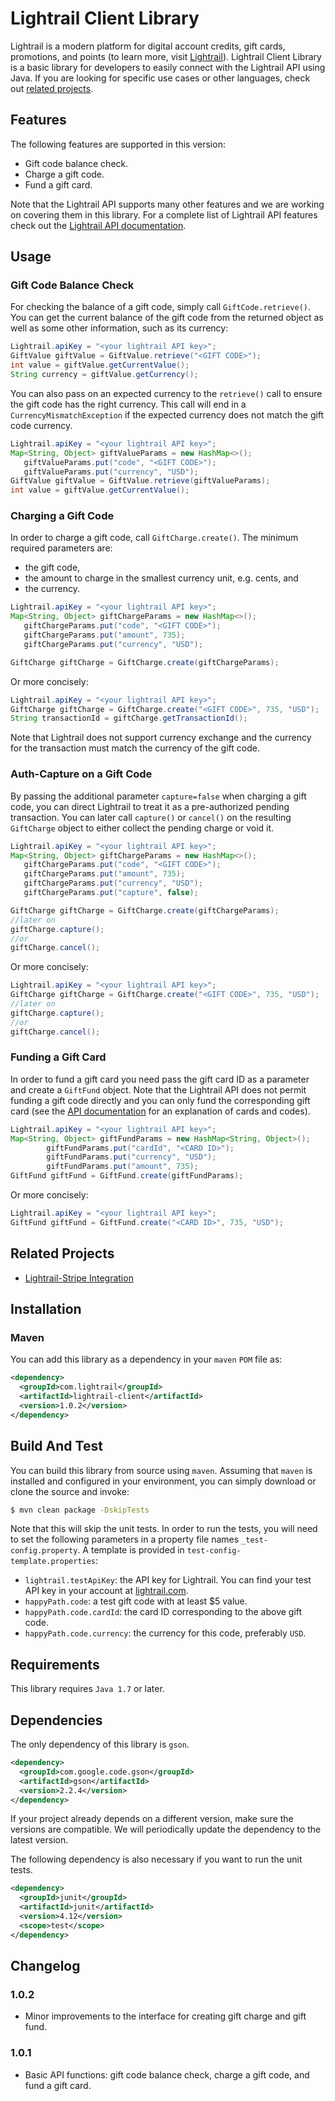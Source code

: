 

# Lightrail Client Library

Lightrail is a modern platform for digital account credits, gift cards, promotions, and points (to learn more, visit [Lightrail](https://www.lightrail.com/)). Lightrail Client Library is a basic library for developers to easily connect with the Lightrail API using Java. If you are looking for specific use cases or other languages, check out [related projects](#related-projects). 

## Features ##

The following features are supported in this version:

- Gift code balance check. 
- Charge a gift code.
- Fund a gift card.

Note that the Lightrail API supports many other features and we are working on covering them in this library. For a complete list of Lightrail API features check out the [Lightrail API documentation](https://www.lightrail.com/docs/).

## Usage ##

### Gift Code Balance Check ###
For checking the balance of a gift code, simply call `GiftCode.retrieve()`. You can get the 
current balance of the gift code from the returned object as well as some other information,
such as its currency:
```Java
Lightrail.apiKey = "<your lightrail API key>";
GiftValue giftValue = GiftValue.retrieve("<GIFT CODE>");
int value = giftValue.getCurrentValue();
String currency = giftValue.getCurrency();
```
You can also pass on an expected currency to the `retrieve()` call to ensure the gift code has the right currency. This call will end in a `CurrencyMismatchException` if the expected currency does not match the gift code currency.

```Java
Lightrail.apiKey = "<your lightrail API key>";
Map<String, Object> giftValueParams = new HashMap<>();
   giftValueParams.put("code", "<GIFT CODE>");
   giftValueParams.put("currency", "USD");
GiftValue giftValue = GiftValue.retrieve(giftValueParams);
int value = giftValue.getCurrentValue();
```

### Charging a Gift Code

In order to charge a gift code, call `GiftCharge.create()`. The minimum required parameters are:

- the gift code,
- the amount to charge in the smallest currency unit, e.g. cents, and
- the currency.

```Java
Lightrail.apiKey = "<your lightrail API key>";
Map<String, Object> giftChargeParams = new HashMap<>();
   giftChargeParams.put("code", "<GIFT CODE>");
   giftChargeParams.put("amount", 735);
   giftChargeParams.put("currency", "USD");

GiftCharge giftCharge = GiftCharge.create(giftChargeParams);
```

Or more concisely:

```Java
Lightrail.apiKey = "<your lightrail API key>";
GiftCharge giftCharge = GiftCharge.create("<GIFT CODE>", 735, "USD");
String transactionId = giftCharge.getTransactionId();
```

Note that Lightrail does not support currency exchange and the currency for the transaction must match the currency of the gift code.

### Auth-Capture on a Gift Code

By passing the additional parameter `capture=false` when charging a gift code, you can direct Lightrail to treat it as a pre-authorized pending transaction. You can later call `capture()` or `cancel()` on the resulting `GiftCharge` object to either collect the pending charge or void it.

```Java
Lightrail.apiKey = "<your lightrail API key>";
Map<String, Object> giftChargeParams = new HashMap<>();
   giftChargeParams.put("code", "<GIFT CODE>");
   giftChargeParams.put("amount", 735);
   giftChargeParams.put("currency", "USD");
   giftChargeParams.put("capture", false);

GiftCharge giftCharge = GiftCharge.create(giftChargeParams);
//later on
giftCharge.capture();
//or
giftCharge.cancel();
```

Or more concisely:

```Java
Lightrail.apiKey = "<your lightrail API key>";
GiftCharge giftCharge = GiftCharge.create("<GIFT CODE>", 735, "USD");
//later on
giftCharge.capture();
//or
giftCharge.cancel();
```


### Funding a Gift Card

In order to fund a gift card you need pass the gift card ID as a parameter and create a `GiftFund` object. Note that the Lightrail API does not permit funding a gift code directly and you can only fund the corresponding gift card (see the [API documentation](https://www.lightrail.com/docs/) for an explanation of cards and codes).

```Java
Lightrail.apiKey = "<your lightrail API key>";
Map<String, Object> giftFundParams = new HashMap<String, Object>();
        giftFundParams.put("cardId", "<CARD ID>");
        giftFundParams.put("currency", "USD");
        giftFundParams.put("amount", 735);
GiftFund giftFund = GiftFund.create(giftFundParams);
```

Or more concisely:

```Java
Lightrail.apiKey = "<your lightrail API key>";
GiftFund giftFund = GiftFund.create("<CARD ID>", 735, "USD");
```



## Related Projects

- [Lightrail-Stripe Integration](https://github.com/Giftbit/lightrail-stripe-java)

## Installation ##

### Maven
You can add this library as a dependency in your `maven` `POM` file as:
```xml
<dependency>
  <groupId>com.lightrail</groupId>
  <artifactId>lightrail-client</artifactId>
  <version>1.0.2</version>
</dependency>
```

## Build And Test ##
You can build  this library from source using `maven`. Assuming that `maven` is installed and configured in your 
environment, you can simply download or clone the source and invoke:
```sh
$ mvn clean package -DskipTests
```
Note that this will skip the unit tests. In order to run the tests, you will need to set the 
following parameters in a property file names `_test-config.property`. A template 
is provided in `test-config-template.properties`:
- `lightrail.testApiKey`: the API key for Lightrail. You can find your test API key in your account at 
  [lightrail.com](lightrail.com). 
- `happyPath.code`: a test gift code with at least $5 value.
- `happyPath.code.cardId`: the card ID corresponding to the above gift code.
- `happyPath.code.currency`: the currency for this code, preferably `USD`.

## Requirements ## 
This library requires `Java 1.7` or later.

## Dependencies ##

The only dependency of this library is `gson`. 
```xml
<dependency>
  <groupId>com.google.code.gson</groupId>
  <artifactId>gson</artifactId>
  <version>2.2.4</version>
</dependency>
```
If your project already depends on a different version, make sure the versions 
are compatible. We will periodically update the dependency to the latest version.

The following dependency is also necessary if you want to run the unit tests.
```xml
<dependency>
  <groupId>junit</groupId>
  <artifactId>junit</artifactId>
  <version>4.12</version>
  <scope>test</scope>
</dependency>
```
## Changelog ## 

### 1.0.2

- Minor improvements to the interface for creating gift charge and gift fund.

### 1.0.1 ###

- Basic API functions: gift code balance check, charge a gift code, and fund a gift card.

